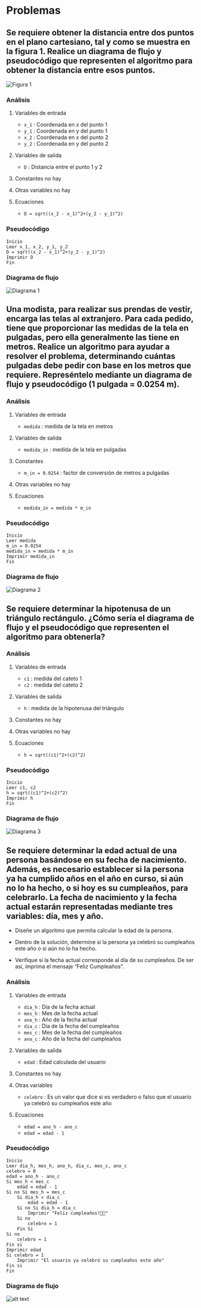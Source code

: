 # Problemas

## Se requiere obtener la distancia entre dos puntos en el plano cartesiano, tal y como se muestra en la figura 1. Realice un diagrama de flujo y pseudocódigo que representen el algoritmo para obtener la distancia entre esos puntos.

![Figura 1](<images/Figura1.webp>)

### Análisis

1. Variables de entrada

    - `x_1` : Coordenada en x del punto 1
    - `y_1` : Coordenada en y del punto 1
    - `x_2` : Coordenada en x del punto 2
    - `y_2` : Coordenada en y del punto 2

2. Variables de salida

    - `D` : Distancia entre el punto 1 y 2

3. Constantes no hay

4. Otras variables no hay

5. Ecuaciones

    - `D = sqrt((x_2 - x_1)^2+(y_2 - y_1)^2)`

### Pseudocódigo

```
Inicio
Leer x_1, x_2, y_1, y_2
D = sqrt((x_2 - x_1)^2+(y_2 - y_1)^2)
Imprimir D
Fin
```

### Diagrama de flujo

![Diagrama 1](images/Reto1.png)

## Una modista, para realizar sus prendas de vestir, encarga las telas al extranjero. Para cada pedido, tiene que proporcionar las medidas de la tela en pulgadas, pero ella generalmente las tiene en metros. Realice un algoritmo para ayudar a resolver el problema, determinando cuántas pulgadas debe pedir con base en los metros que requiere. Represéntelo mediante un diagrama de flujo y pseudocódigo (1 pulgada = 0.0254 m).

### Análisis

1. Variables de entrada

    - `medida` : medida de la tela en metros

2. Variables de salida

    - `medida_in` : medida de la tela en pulgadas

3. Constantes

    - `m_in = 0.0254` : factor de conversión de metros a pulgadas

4. Otras variables no hay

5. Ecuaciones

    - `medida_in = medida * m_in`

### Pseudocódigo

```
Inicio
Leer medida 
m_in = 0.0254
medida_in = medida * m_in
Imprimir medida_in
Fin
```

### Diagrama de flujo

![Diagrama 2](images/Reto2.png)

## Se requiere determinar la hipotenusa de un triángulo rectángulo. ¿Cómo sería el diagrama de flujo y el pseudocódigo que representen el algoritmo para obtenerla?

### Análisis

1. Variables de entrada

    - `c1` : medida del cateto 1
    - `c2` : medida del cateto 2

2. Variables de salida

    - `h` : medida de la hipotenusa del triángulo

3. Constantes no hay

4. Otras variables no hay

5. Ecuaciones

    - `h = sqrt((c1)^2+(c2)^2)`

### Pseudocódigo

```
Inicio
Leer c1, c2
h = sqrt((c1)^2+(c2)^2)
Imprimir h
Fin
```

### Diagrama de flujo

![Diagrama 3](images/Reto3.png)

## Se requiere determinar la edad actual de una persona basándose en su fecha de nacimiento. Además, es necesario establecer si la persona ya ha cumplido años en el año en curso, si aún no lo ha hecho, o si hoy es su cumpleaños, para celebrarlo. La fecha de nacimiento y la fecha actual estarán representadas mediante tres variables: día, mes y año.

- Diseñe un algoritmo que permita calcular la edad de la persona.

- Dentro de la solución, determine si la persona ya celebró su cumpleaños este año o si aún no lo ha hecho.

- Verifique si la fecha actual corresponde al día de su cumpleaños. De ser así, imprima el mensaje “Feliz Cumpleaños”.

### Análisis

1. Variables de entrada

    - `dia_h` : Día de la fecha actual
    - `mes_h` : Mes de la fecha actual
    - `ano_h` : Año de la fecha actual
    - `dia_c` : Día de la fecha del cumpleaños
    - `mes_c` : Mes de la fecha del cumpleaños
    - `ano_c` : Año de la fecha del cumpleaños

2. Variables de salida

    - `edad` : Edad calculada del usuario

3. Constantes no hay

4. Otras variables

    - `celebro` : Es un valor que dice si es verdadero o falso que el usuario ya celebró su cumpleaños este año

5. Ecuaciones

    - `edad = ano_h - ano_c`
    - `edad = edad - 1`

### Pseudocódigo

```
Inicio
Leer dia_h, mes_h, ano_h, dia_c, mes_c, ano_c
celebro = 0
edad = ano_h - ano_c
Si mes_h < mes_c
    edad = edad - 1
Si no Si mes_h = mes_c
    Si dia_h < dia_c
        edad = edad - 1
    Si no Si dia_h = dia_c
        Imprimir "Feliz cumpleaños!🥳🎉"
    Si no
        celebro = 1
    Fin Si
Si no
    celebro = 1
Fin si
Imprimir edad
Si celebro = 1
    Imprimir "El usuario ya celebró su cumpleaños este año"
Fin si
Fin
```

### Diagrama de flujo

![alt text](images/Reto4.png)
